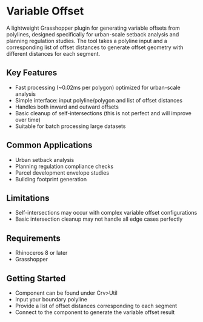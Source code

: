 # Variable Offset

A lightweight Grasshopper plugin for generating variable offsets from polylines, designed specifically for urban-scale setback analysis and planning regulation studies. The tool takes a polyline input and a corresponding list of offset distances to generate offset geometry with different distances for each segment.

## Key Features

* Fast processing (~0.02ms per polygon) optimized for urban-scale analysis
* Simple interface: input polyline/polygon and list of offset distances 
* Handles both inward and outward offsets
* Basic cleanup of self-intersections (this is not perfect and will improve over time)
* Suitable for batch processing large datasets

## Common Applications

* Urban setback analysis
* Planning regulation compliance checks
* Parcel development envelope studies
* Building footprint generation

## Limitations

* Self-intersections may occur with complex variable offset configurations
* Basic intersection cleanup may not handle all edge cases perfectly

## Requirements

* Rhinoceros 8 or later
* Grasshopper

## Getting Started

* Component can be found under Crv>Util
* Input your boundary polyline
* Provide a list of offset distances corresponding to each segment
* Connect to the component to generate the variable offset result